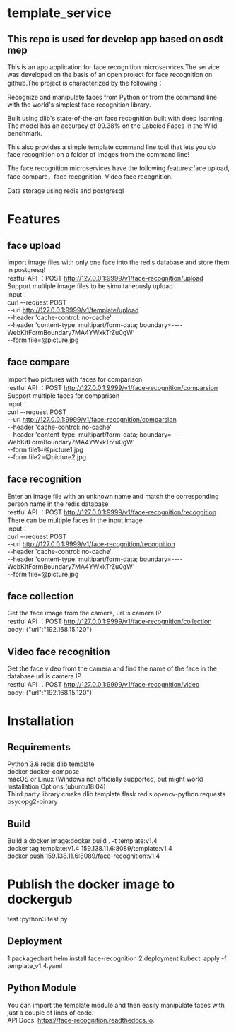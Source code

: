 template_service
===
This repo is used for develop app based on osdt mep
-----
This is an app application for face recognition microservices.The service was developed
on the basis of an open project for face recognition on github.The project is characterized
by the following：

Recognize and manipulate faces from Python or from the command line with the world's simplest face recognition library.

Built using dlib's state-of-the-art face recognition built with deep learning. The model has an accuracy of 99.38% on
the Labeled Faces in the Wild benchmark.

This also provides a simple template command line tool that lets you do face recognition on a folder of images
from the command line!

The face recognition microservices have the following features:face upload, face compare，face recognition, Video face recognition.

Data storage using redis and postgresql  

Features
===
face upload
------
Import image files with only one face into the redis database and store them in postgresql<br>
restful API ：POST http://127.0.0.1:9999/v1/face-recognition/upload<br>
Support multiple image files to be simultaneously upload<br>
input：<br>
curl --request POST \
  --url http://127.0.0.1:9999/v1/template/upload \
  --header 'cache-control: no-cache' \
  --header 'content-type: multipart/form-data; boundary=----WebKitFormBoundary7MA4YWxkTrZu0gW' \
  --form file=@picture.jpg<br>
  
face compare
-------
Import two pictures with faces for comparison <br>
restful API ：POST http://127.0.0.1:9999/v1/face-recognition/comparsion<br>
Support multiple faces for comparison<br>
input：<br>
curl --request POST \
  --url http://127.0.0.1:9999/v1/face-recognition/comparsion \
  --header 'cache-control: no-cache' \
  --header 'content-type: multipart/form-data; boundary=----WebKitFormBoundary7MA4YWxkTrZu0gW' \
  --form file1=@picture1.jpg \
  --form file2=@picture2.jpg<br>

face recognition
------
Enter an image file with an unknown name and match the corresponding person name in the redis database<br>
restful API ：POST http://127.0.0.1:9999/v1/face-recognition/recognition<br>
There can be multiple faces in the input image<br>
input：<br>
curl --request POST \
  --url http://127.0.0.1:9999/v1/face-recognition/recognition \
  --header 'cache-control: no-cache' \
  --header 'content-type: multipart/form-data; boundary=----WebKitFormBoundary7MA4YWxkTrZu0gW' \
  --form file=@picture.jpg<br>

face collection
--------
Get the face image from the camera, url is camera IP<br>
restful API ：POST http://127.0.0.1:9999/v1/face-recognition/collection<br>
body: {"url":"192.168.15.120"}<br>

Video face recognition
--------
Get the face video from the camera and find the name of the face in the database.url is camera IP<br>
restful API ：POST http://127.0.0.1:9999/v1/face-recognition/video<br>
body: {"url":"192.168.15.120"}<br>

Installation
===
Requirements
-----
Python 3.6  redis dlib template<br>
docker docker-compose<br>
macOS or Linux (Windows not officially supported, but might work)<br>
Installation Options:(ubuntu18.04)<br>
Third party library:cmake dlib template flask redis opencv-python requests psycopg2-binary

Build
-----
Build a docker image:docker build . -t template:v1.4<br>
docker tag template:v1.4 159.138.11.6:8089/template:v1.4<br>
docker push 159.138.11.6:8089/face-recognition:v1.4<br>
# Publish the docker image to dockergub<br>
test :python3 test.py

Deployment
------
1.packagechart
helm install face-recognition 
2.deployment
kubectl apply -f template_v1.4.yaml

Python Module
----
You can import the template module and then easily manipulate faces with just a couple of lines of code.<br>
API Docs: https://face-recognition.readthedocs.io.


